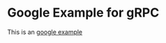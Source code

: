 # Google Example for gRPC
This is an [google example](https://grpc.io/docs/languages/python/basics/)

